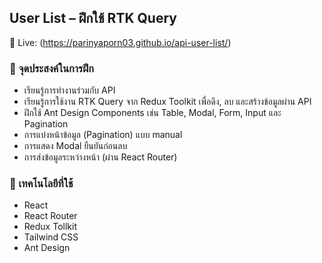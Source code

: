 ## User List – ฝึกใช้ RTK Query

🔗 Live: (https://parinyaporn03.github.io/api-user-list/)

### 🎯 จุดประสงค์ในการฝึก
* เรียนรู้การทำงานร่วมกับ API
* เรียนรู้การใช้งาน RTK Query จาก Redux Toolkit เพื่อดึง, ลบ และสร้างข้อมูลผ่าน API
* ฝึกใช้ Ant Design Components เช่น Table, Modal, Form, Input และ Pagination
* การแบ่งหน้าข้อมูล (Pagination) แบบ manual
* การแสดง Modal ยืนยันก่อนลบ
* การส่งข้อมูลระหว่างหน้า (ผ่าน React Router)

### 🧩 เทคโนโลยีที่ใช้
* React
* React Router
* Redux Tollkit
* Tailwind CSS
* Ant Design
